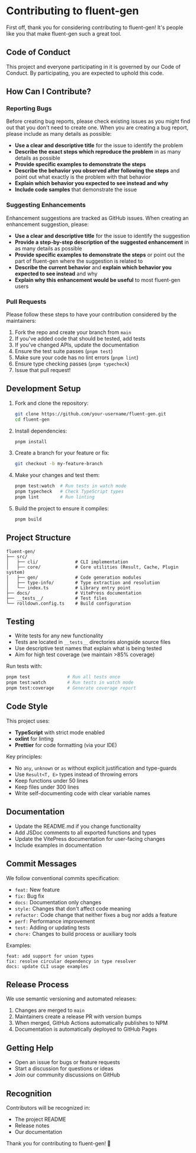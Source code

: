 # Contributing to fluent-gen

First off, thank you for considering contributing to fluent-gen! It's people like you that make fluent-gen such a great tool.

## Code of Conduct

This project and everyone participating in it is governed by our Code of Conduct. By participating, you are expected to uphold this code.

## How Can I Contribute?

### Reporting Bugs

Before creating bug reports, please check existing issues as you might find out that you don't need to create one. When you are creating a bug report, please include as many details as possible:

- **Use a clear and descriptive title** for the issue to identify the problem
- **Describe the exact steps which reproduce the problem** in as many details as possible
- **Provide specific examples to demonstrate the steps**
- **Describe the behavior you observed after following the steps** and point out what exactly is the problem with that behavior
- **Explain which behavior you expected to see instead and why**
- **Include code samples** that demonstrate the issue

### Suggesting Enhancements

Enhancement suggestions are tracked as GitHub issues. When creating an enhancement suggestion, please:

- **Use a clear and descriptive title** for the issue to identify the suggestion
- **Provide a step-by-step description of the suggested enhancement** in as many details as possible
- **Provide specific examples to demonstrate the steps** or point out the part of fluent-gen where the suggestion is related to
- **Describe the current behavior** and **explain which behavior you expected to see instead** and why
- **Explain why this enhancement would be useful** to most fluent-gen users

### Pull Requests

Please follow these steps to have your contribution considered by the maintainers:

1. Fork the repo and create your branch from `main`
2. If you've added code that should be tested, add tests
3. If you've changed APIs, update the documentation
4. Ensure the test suite passes (`pnpm test`)
5. Make sure your code has no lint errors (`pnpm lint`)
6. Ensure type checking passes (`pnpm typecheck`)
7. Issue that pull request!

## Development Setup

1. Fork and clone the repository:

   ```bash
   git clone https://github.com/your-username/fluent-gen.git
   cd fluent-gen
   ```

2. Install dependencies:

   ```bash
   pnpm install
   ```

3. Create a branch for your feature or fix:

   ```bash
   git checkout -b my-feature-branch
   ```

4. Make your changes and test them:

   ```bash
   pnpm test:watch  # Run tests in watch mode
   pnpm typecheck   # Check TypeScript types
   pnpm lint        # Run linting
   ```

5. Build the project to ensure it compiles:

   ```bash
   pnpm build
   ```

## Project Structure

```
fluent-gen/
├── src/
│   ├── cli/              # CLI implementation
│   ├── core/             # Core utilities (Result, Cache, Plugin system)
│   ├── gen/              # Code generation modules
│   ├── type-info/        # Type extraction and resolution
│   └── index.ts          # Library entry point
├── docs/                 # VitePress documentation
├── __tests__/            # Test files
└── rolldown.config.ts    # Build configuration
```

## Testing

- Write tests for any new functionality
- Tests are located in `__tests__` directories alongside source files
- Use descriptive test names that explain what is being tested
- Aim for high test coverage (we maintain >85% coverage)

Run tests with:

```bash
pnpm test              # Run all tests once
pnpm test:watch        # Run tests in watch mode
pnpm test:coverage     # Generate coverage report
```

## Code Style

This project uses:

- **TypeScript** with strict mode enabled
- **oxlint** for linting
- **Prettier** for code formatting (via your IDE)

Key principles:

- No `any`, `unknown` or `as` without explicit justification and type-guards
- Use `Result<T, E>` types instead of throwing errors
- Keep functions under 50 lines
- Keep files under 300 lines
- Write self-documenting code with clear variable names

## Documentation

- Update the README.md if you change functionality
- Add JSDoc comments to all exported functions and types
- Update the VitePress documentation for user-facing changes
- Include examples in documentation

## Commit Messages

We follow conventional commits specification:

- `feat:` New feature
- `fix:` Bug fix
- `docs:` Documentation only changes
- `style:` Changes that don't affect code meaning
- `refactor:` Code change that neither fixes a bug nor adds a feature
- `perf:` Performance improvement
- `test:` Adding or updating tests
- `chore:` Changes to build process or auxiliary tools

Examples:

```
feat: add support for union types
fix: resolve circular dependency in type resolver
docs: update CLI usage examples
```

## Release Process

We use semantic versioning and automated releases:

1. Changes are merged to `main`
2. Maintainers create a release PR with version bumps
3. When merged, GitHub Actions automatically publishes to NPM
4. Documentation is automatically deployed to GitHub Pages

## Getting Help

- Open an issue for bugs or feature requests
- Start a discussion for questions or ideas
- Join our community discussions on GitHub

## Recognition

Contributors will be recognized in:

- The project README
- Release notes
- Our documentation

Thank you for contributing to fluent-gen! 🎉

